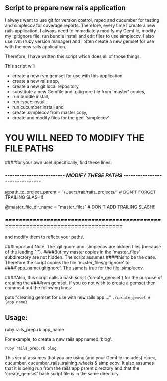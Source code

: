 ## Script to prepare new rails application

I always want to use git for version control, rspec and cucumber for testing
and simplecov for coverage reports.  Therefore, every time I create a new rails
application, I always need to immediately modify my Gemfile, modify my .gitignore
file, run bundle install and edit files to use simplecov.  I also use rvm
(ruby version manager) and I often create a new gemset for use with the
new rails application.

Therefore, I have written this script which does all of those things.

This script will

* create a new rvm gemset for use with this application
* create a new rails app,
* create a new git local repository,
* substitute a new Gemfile and .gitignore file from 'master' copies,
* run bundle install,
* run rspec:install,
* run cucumber:install and
* create .simplecov from master copy,
* create and modify files for the gem 'simplecov'

# YOU WILL NEED TO MODIFY THE FILE PATHS
####for your own use! Specifically, find these lines:

### ***-------------------------   MODIFY THESE PATHS  -------------------------------***
@path_to_project_parent = "/Users/rab/rails_projects/"  # DON'T FORGET TRAILING SLASH!!

@master_file_dir_name = "master_files"  # DON'T ADD TRAILING SLASH!!
### ***===============================================================================***

and modify them to reflect your paths.

###Important Note:  The .gitignore and .simplecov are hidden files (because of the leading ".").
####But my master copies in the 'master_files' subdirectory are not hidden.  The script assumes
####this to be the case.  Therefore the script copies the file 'master_files/gitignore' to
####'app_name/.gitignore'.  The same is true for the file .simplecov.

####Also, this script calls a bash script ('create_gemset') for the purpose of creating the
####rvm gemset.  If you do not wish to create a gemset then comment out the following lines:

puts "creating gemset for use with new rails app ..."
`./create_gemset #{app_name}`

## Usage:
ruby rails_prep.rb app_name

For example, to create a new rails app named 'blog':

    ruby rails_prep.rb blog

This script assumes that you are using (and your Gemfile includes) rspec,
cucumber, cucumber_rails_training_wheels & simplecov.  It also assumes that
it is being run from the rails app parent directory and that the
'create_gemset' bash script file is in the same directory.
